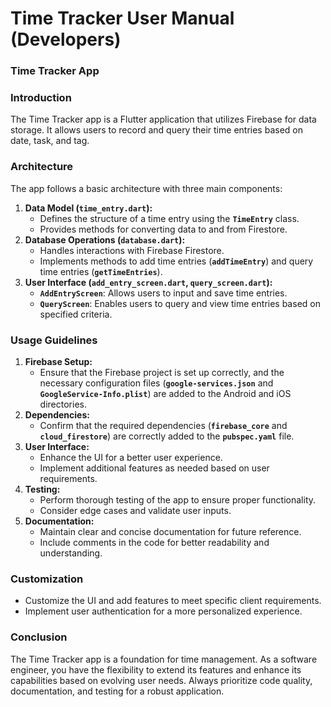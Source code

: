 # Time Tracker User Manual (Developers)

### **Time Tracker App**

### Introduction

The Time Tracker app is a Flutter application that utilizes Firebase for data storage. It allows users to record and query their time entries based on date, task, and tag.

### Architecture

The app follows a basic architecture with three main components:

1. **Data Model (`time_entry.dart`):**
    - Defines the structure of a time entry using the **`TimeEntry`** class.
    - Provides methods for converting data to and from Firestore.
2. **Database Operations (`database.dart`):**
    - Handles interactions with Firebase Firestore.
    - Implements methods to add time entries (**`addTimeEntry`**) and query time entries (**`getTimeEntries`**).
3. **User Interface (`add_entry_screen.dart`, `query_screen.dart`):**
    - **`AddEntryScreen`**: Allows users to input and save time entries.
    - **`QueryScreen`**: Enables users to query and view time entries based on specified criteria.

### Usage Guidelines

1. **Firebase Setup:**
    - Ensure that the Firebase project is set up correctly, and the necessary configuration files (**`google-services.json`** and **`GoogleService-Info.plist`**) are added to the Android and iOS directories.
2. **Dependencies:**
    - Confirm that the required dependencies (**`firebase_core`** and **`cloud_firestore`**) are correctly added to the **`pubspec.yaml`** file.
3. **User Interface:**
    - Enhance the UI for a better user experience.
    - Implement additional features as needed based on user requirements.
4. **Testing:**
    - Perform thorough testing of the app to ensure proper functionality.
    - Consider edge cases and validate user inputs.
5. **Documentation:**
    - Maintain clear and concise documentation for future reference.
    - Include comments in the code for better readability and understanding.

### Customization

- Customize the UI and add features to meet specific client requirements.
- Implement user authentication for a more personalized experience.

### Conclusion

The Time Tracker app is a foundation for time management. As a software engineer, you have the flexibility to extend its features and enhance its capabilities based on evolving user needs. Always prioritize code quality, documentation, and testing for a robust application.
